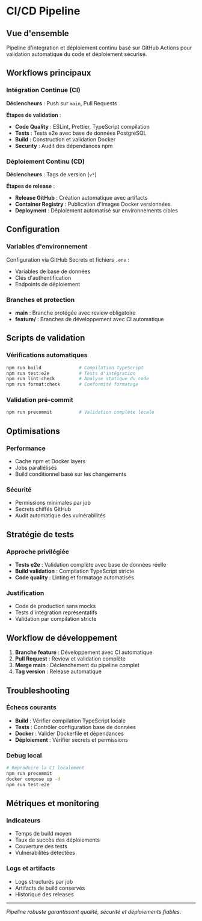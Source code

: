 # CI/CD Pipeline

## Vue d'ensemble

Pipeline d'intégration et déploiement continu basé sur GitHub Actions pour validation automatique du code et déploiement sécurisé.

## Workflows principaux

### Intégration Continue (CI)
**Déclencheurs** : Push sur `main`, Pull Requests

**Étapes de validation** :
- **Code Quality** : ESLint, Prettier, TypeScript compilation
- **Tests** : Tests e2e avec base de données PostgreSQL
- **Build** : Construction et validation Docker
- **Security** : Audit des dépendances npm

### Déploiement Continu (CD)
**Déclencheurs** : Tags de version (`v*`)

**Étapes de release** :
- **Release GitHub** : Création automatique avec artifacts
- **Container Registry** : Publication d'images Docker versionnées
- **Deployment** : Déploiement automatisé sur environnements cibles

## Configuration

### Variables d'environnement
Configuration via GitHub Secrets et fichiers `.env` :
- Variables de base de données
- Clés d'authentification
- Endpoints de déploiement

### Branches et protection
- **main** : Branche protégée avec review obligatoire
- **feature/** : Branches de développement avec CI automatique

## Scripts de validation

### Vérifications automatiques
```bash
npm run build              # Compilation TypeScript
npm run test:e2e           # Tests d'intégration
npm run lint:check         # Analyse statique du code
npm run format:check       # Conformité formatage
```

### Validation pré-commit
```bash
npm run precommit          # Validation complète locale
```

## Optimisations

### Performance
- Cache npm et Docker layers
- Jobs parallélisés
- Build conditionnel basé sur les changements

### Sécurité
- Permissions minimales par job
- Secrets chiffés GitHub
- Audit automatique des vulnérabilités

## Stratégie de tests

### Approche privilégiée
- **Tests e2e** : Validation complète avec base de données réelle
- **Build validation** : Compilation TypeScript stricte
- **Code quality** : Linting et formatage automatisés

### Justification
- Code de production sans mocks
- Tests d'intégration représentatifs
- Validation par compilation stricte

## Workflow de développement

1. **Branche feature** : Développement avec CI automatique
2. **Pull Request** : Review et validation complète
3. **Merge main** : Déclenchement du pipeline complet
4. **Tag version** : Release automatique

## Troubleshooting

### Échecs courants
- **Build** : Vérifier compilation TypeScript locale
- **Tests** : Contrôler configuration base de données
- **Docker** : Valider Dockerfile et dépendances
- **Déploiement** : Vérifier secrets et permissions

### Debug local
```bash
# Reproduire la CI localement
npm run precommit
docker compose up -d
npm run test:e2e
```

## Métriques et monitoring

### Indicateurs
- Temps de build moyen
- Taux de succès des déploiements
- Couverture des tests
- Vulnérabilités détectées

### Logs et artifacts
- Logs structurés par job
- Artifacts de build conservés
- Historique des releases

---

*Pipeline robuste garantissant qualité, sécurité et déploiements fiables.* 